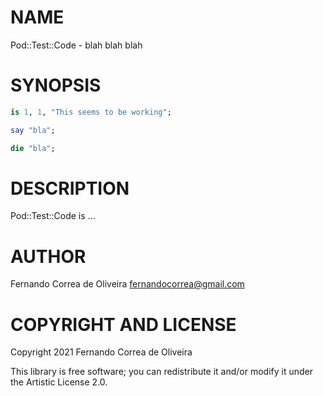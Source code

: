 NAME
====

Pod::Test::Code - blah blah blah

SYNOPSIS
========

```raku
is 1, 1, "This seems to be working";
```

```raku
say "bla";
```

```raku
die "bla";
```

DESCRIPTION
===========

Pod::Test::Code is ...

AUTHOR
======

Fernando Correa de Oliveira <fernandocorrea@gmail.com>

COPYRIGHT AND LICENSE
=====================

Copyright 2021 Fernando Correa de Oliveira

This library is free software; you can redistribute it and/or modify it under the Artistic License 2.0.

